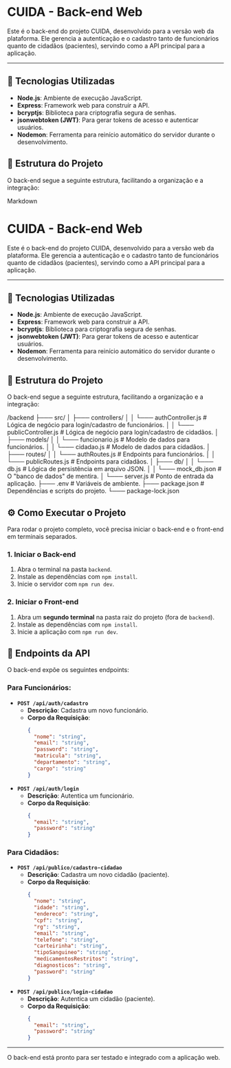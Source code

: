 # CUIDA - Back-end Web

Este é o back-end do projeto CUIDA, desenvolvido para a versão web da plataforma. Ele gerencia a autenticação e o cadastro tanto de funcionários quanto de cidadãos (pacientes), servindo como a API principal para a aplicação.

---

## 🚀 Tecnologias Utilizadas

* **Node.js**: Ambiente de execução JavaScript.
* **Express**: Framework web para construir a API.
* **bcryptjs**: Biblioteca para criptografia segura de senhas.
* **jsonwebtoken (JWT)**: Para gerar tokens de acesso e autenticar usuários.
* **Nodemon**: Ferramenta para reinício automático do servidor durante o desenvolvimento.

## 📁 Estrutura do Projeto

O back-end segue a seguinte estrutura, facilitando a organização e a integração:

Markdown

# CUIDA - Back-end Web

Este é o back-end do projeto CUIDA, desenvolvido para a versão web da plataforma. Ele gerencia a autenticação e o cadastro tanto de funcionários quanto de cidadãos (pacientes), servindo como a API principal para a aplicação.

---

## 🚀 Tecnologias Utilizadas

* **Node.js**: Ambiente de execução JavaScript.
* **Express**: Framework web para construir a API.
* **bcryptjs**: Biblioteca para criptografia segura de senhas.
* **jsonwebtoken (JWT)**: Para gerar tokens de acesso e autenticar usuários.
* **Nodemon**: Ferramenta para reinício automático do servidor durante o desenvolvimento.

## 📁 Estrutura do Projeto

O back-end segue a seguinte estrutura, facilitando a organização e a integração:

/backend
├─── src/
│    ├─── controllers/
│    │    └─── authController.js     # Lógica de negócio para login/cadastro de funcionários.
│    │    └─── publicController.js   # Lógica de negócio para login/cadastro de cidadãos.
│    ├─── models/
│    │    └─── funcionario.js        # Modelo de dados para funcionários.
│    │    └─── cidadao.js            # Modelo de dados para cidadãos.
│    ├─── routes/
│    │    └─── authRoutes.js         # Endpoints para funcionários.
│    │    └─── publicRoutes.js       # Endpoints para cidadãos.
│    ├─── db/
│    │    └─── db.js                 # Lógica de persistência em arquivo JSON.
│    │    └─── mock_db.json          # O "banco de dados" de mentira.
│    └─── server.js                 # Ponto de entrada da aplicação.
├─── .env                          # Variáveis de ambiente.
├─── package.json                  # Dependências e scripts do projeto.
└─── package-lock.json



## ⚙️ Como Executar o Projeto

Para rodar o projeto completo, você precisa iniciar o back-end e o front-end em terminais separados.

### 1. Iniciar o Back-end

1.  Abra o terminal na pasta `backend`.
2.  Instale as dependências com `npm install`.
3.  Inicie o servidor com `npm run dev`.

### 2. Iniciar o Front-end

1.  Abra um **segundo terminal** na pasta raiz do projeto (fora de `backend`).
2.  Instale as dependências com `npm install`.
3.  Inicie a aplicação com `npm run dev`.

## 🎯 Endpoints da API

O back-end expõe os seguintes endpoints:

### **Para Funcionários:**
* **`POST /api/auth/cadastro`**
    * **Descrição**: Cadastra um novo funcionário.
    * **Corpo da Requisição**:
        ```json
        {
          "nome": "string",
          "email": "string",
          "password": "string",
          "matricula": "string",
          "departamento": "string",
          "cargo": "string"
        }
        ```
* **`POST /api/auth/login`**
    * **Descrição**: Autentica um funcionário.
    * **Corpo da Requisição**:
        ```json
        {
          "email": "string",
          "password": "string"
        }
        ```

### **Para Cidadãos:**
* **`POST /api/publico/cadastro-cidadao`**
    * **Descrição**: Cadastra um novo cidadão (paciente).
    * **Corpo da Requisição**:
        ```json
        {
          "nome": "string",
          "idade": "string",
          "endereco": "string",
          "cpf": "string",
          "rg": "string",
          "email": "string",
          "telefone": "string",
          "carteirinha": "string",
          "tipoSanguineo": "string",
          "medicamentosRestritos": "string",
          "diagnosticos": "string",
          "password": "string"
        }
        ```
* **`POST /api/publico/login-cidadao`**
    * **Descrição**: Autentica um cidadão (paciente).
    * **Corpo da Requisição**:
        ```json
        {
          "email": "string",
          "password": "string"
        }
        ```

---

O back-end está pronto para ser testado e integrado com a aplicação web.